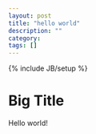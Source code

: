 ```yaml
---
layout: post
title: "hello world"
description: ""
category: 
tags: []
---
```

{% include JB/setup %}
# Big Title
Hello world!
